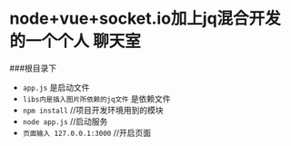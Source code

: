# node+vue+socket.io加上jq混合开发的一个个人 聊天室
###根目录下
*  `app.js` 是启动文件
*  `libs内是插入图片所依赖的jq文件` 是依赖文件
* `npm install`   //项目开发环境用到的模块
* `node app.js`   //启动服务
* `页面输入 127.0.0.1:3000`   //开启页面